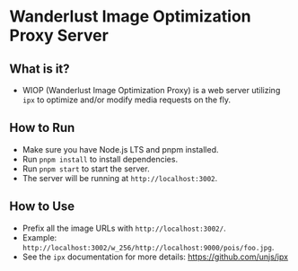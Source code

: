 # Wanderlust Image Optimization Proxy Server

## What is it?

- WIOP (Wanderlust Image Optimization Proxy) is a web server utilizing `ipx` to optimize and/or modify media requests on the fly.

## How to Run

- Make sure you have Node.js LTS and pnpm installed.
- Run `pnpm install` to install dependencies.
- Run `pnpm start` to start the server.
- The server will be running at `http://localhost:3002`.

## How to Use

- Prefix all the image URLs with `http://localhost:3002/`.
- Example: `http://localhost:3002/w_256/http://localhost:9000/pois/foo.jpg`.
- See the `ipx` documentation for more details: https://github.com/unjs/ipx
